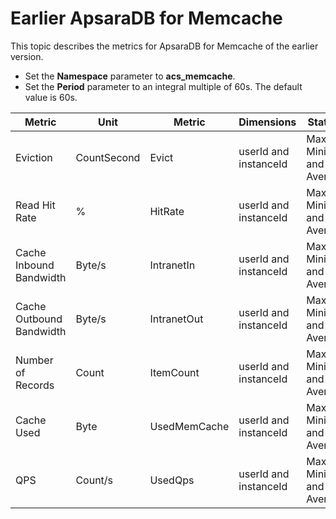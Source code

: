 # Earlier ApsaraDB for Memcache

This topic describes the metrics for ApsaraDB for Memcache of the earlier version.

-   Set the **Namespace** parameter to **acs\_memcache**.
-   Set the **Period** parameter to an integral multiple of 60s. The default value is 60s.

|Metric|Unit|Metric|Dimensions|Statistics|
|------|----|------|----------|----------|
|Eviction|CountSecond|Evict|userId and instanceId|Maximum, Minimum, and Average|
|Read Hit Rate|%|HitRate|userId and instanceId|Maximum, Minimum, and Average|
|Cache Inbound Bandwidth|Byte/s|IntranetIn|userId and instanceId|Maximum, Minimum, and Average|
|Cache Outbound Bandwidth|Byte/s|IntranetOut|userId and instanceId|Maximum, Minimum, and Average|
|Number of Records|Count|ItemCount|userId and instanceId|Maximum, Minimum, and Average|
|Cache Used|Byte|UsedMemCache|userId and instanceId|Maximum, Minimum, and Average|
|QPS|Count/s|UsedQps|userId and instanceId|Maximum, Minimum, and Average|

